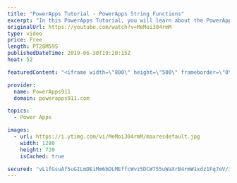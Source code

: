 ```yaml
---
title: "PowerApps Tutorial - PowerApps String Functions"
excerpt: "In this PowerApps Tutorial, you will learn about the PowerApps String Functions. Often times you find your self needing to manipulate text with PowerApps and this is how you do it. Functions include:  Left, Right, Mid, Find, Replace, Upper, Lower, Proper, StartsWith, EndsWith, and more.  To learn more"
originalUrl: https://youtube.com/watch?v=MeMoi304rmM
type: video
price: Free
length: PT28M59S
publishedDateTime: 2019-06-30T19:20:15Z
heat: 52

featuredContent: "<iframe width=\"800\" height=\"500\" frameborder=\"0\" src=\"https://www.youtube.com/embed/MeMoi304rmM\" allow=\"accelerometer; autoplay; encrypted-media; gyroscope; picture-in-picture\" allowfullscreen></iframe>"

provider:
  name: PowerApps911
  domain: powerapps911.com

topics:
  - Power Apps

images:
  - url: https://i.ytimg.com/vi/MeMoi304rmM/maxresdefault.jpg
    width: 1280
    height: 720
    isCached: true

secured: "vL1fGsuAf5uGILmDEiMm6bDLMEffcWvz5DCWT55uWaXrB4rmW1xdz1Fq7eV/3T31Z26khFbSCsQxZRshYCyKXGksg3BVoorpNwyREhTPO5rko006HXgfEDvi0bJOHl5W6Phc1j9BWy36qstr+hLejXJpLWjH/L/6dMFQnq+AETf9hGOjBixmPLldEaqsWkD+dUK+L5+7FA2JSqVE7o0Y8iXxk7V3pRbXRixS9b/TnT6jCqAE+t3X/R0PF788emHj9YQkB+8VGzxGZjALn0zsWlVsEdUnP3B4YtKvcG9RHlkFvZkl+wD2fb8Vu49/JDisbfMFa6+CG7UqIf3cmYevzOlX7JtDlJmkpqDolzKADh6VxEJ0pLAIKY1+iKFqoiywDjUrAKD6hMKBV0WrKdGdq2Gd2DezNIkPKDDMfuQDppY=;ll4jBWJyI1r/IPhFxBABKA=="
---
```


